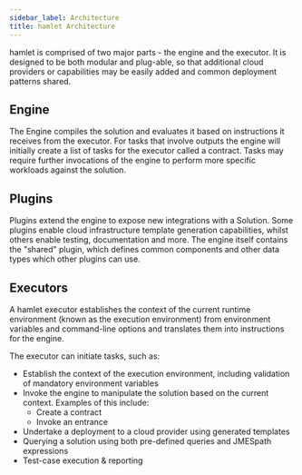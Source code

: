 ```yaml
---
sidebar_label: Architecture
title: hamlet Architecture
---
```


hamlet is comprised of two major parts - the engine and the executor. It is designed to be both modular and plug-able, so that additional cloud providers or capabilities may be easily added and common deployment patterns shared.

## Engine

The Engine compiles the solution and evaluates it based on instructions it receives from the executor. For tasks that involve outputs the engine will initially create a list of tasks for the executor called a contract. Tasks may require further invocations of the engine to perform more specific workloads against the solution.

## Plugins

Plugins extend the engine to expose new integrations with a Solution. Some plugins enable cloud infrastructure template generation capabilities, whilst others enable testing, documentation and more. The engine itself contains the "shared" plugin, which defines common components and other data types which other plugins can use.

## Executors

A hamlet executor establishes the context of the current runtime environment (known as the execution environment) from environment variables and command-line options and translates them into instructions for the engine.

The executor can initiate tasks, such as:

* Establish the context of the execution environment, including validation of mandatory environment variables
* Invoke the engine to manipulate the solution based on the current context. Examples of this include:
  * Create a contract
  * Invoke an entrance
* Undertake a deployment to a cloud provider using generated templates
* Querying a solution using both pre-defined queries and JMESpath expressions
* Test-case execution & reporting
